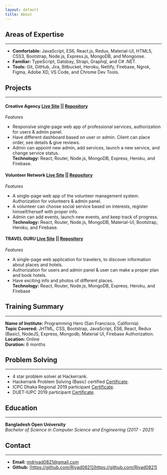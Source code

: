 ```yaml
---
layout: default
title: About
---
```

## **Areas of Expertise**
---
* **Comfortable:** JavaScript, ES6, React.js, Redux, Material-UI, HTML5, CSS3, Bootstrap, Node.js, Express.js, MongoDB, and Mongoose.
* **Familiar:** TypeScript, Gatsbay, Strapi, Graphql, and C# .NET.
* **Tools:** Git, GitHub, Jira, Bitbucket, Heroku, Netlify, Firebase, Ngrok, Figma, Adobe XD, VS Code, and Chrome Dev Tools.

## **Projects**
---
#### **Creative Agency** [Live Site](https://creative-agency-6bd46.web.app/)  || [Repository](https://github.com/Riyad0821/creative-agency-client)<br />
*Features*
* Responsive single-page web app of professional services, authorization for users & admin panel.
* Have different dashboard based on user or admin. Client can place order, see details & give reviews.
* Admin can appoint new admin, add services, launch a new service, and change service status. <br />
**Technology:** React, Router, Node.js, MongoDB, Express, Heroku, and Firebase.
#### **Volunteer Network** [Live Site](https://volunteer-network-56677.web.app/)  || [Repository](https://github.com/Riyad0821/volunteer-network)<br />
*Features*
* A single-page web app of the volunteer management system. Authorization for volunteers & admin panel.
* A volunteer can choose social service based on interests, register himself/herself with proper info.
*  Admin can add events, launch new events, and keep track of progress. <br />
**Technology:** React, Router, Node.js, MongoDB, Material-UI, Bootstrap, Heroku, and Firebase. <br />
#### **TRAVEL GURU** [Live Site](https://travel-guru-cb905.web.app/)  || [Repository](https://github.com/Riyad0821/travel-guru)<br />
*Features*
* A single-page web application for travelers, to discover information about places and hotels.
* Authorization for users and admin panel & user can make a proper plan and book hotels.
* Have exciting info and photos of different places. <br />
**Technology:** React, Router, Node.js, MongoDB, Express, Heroku, and Firebase <br />

## **Training Summary**
---
**Name of Institute:** Programming Hero (San Francisco, California) <br />
**Topic Covered:** JHTML, CSS, Bootstrap, JavaScript, ES6, React, Redux (Basic), NodeJS, Express, Mongodb, Material UI, Firebase Authorization. <br />
**Location:** Online <br />
**Duration:** 6 months

## **Problem Solving**
---
* 4 star problem solver at Hackerrank.
* Hackerrank Problem Solving (Basic) certified [Certificate](https://www.hackerrank.com/certificates/07887d21b722).
* ICPC Dhaka Regional 2019 participant [Certificate](https://drive.google.com/file/d/1aah69dVmtWquqJShfkZlQlfpMwEBB6KS/view?usp=sharing).
* DUET-IUPC 2019 participant [Certificate](https://drive.google.com/file/d/1cIlF5rsHnWkpmT3P8nyzTnalu9iw_NLt/view?usp=sharing).

## **Education**
---
**Bangladesh Open University** <br />
*Bachelor of Science in Computer Science and Engineering (2017 - 2021)* <br />

## **Contact**
---
* **Email:** mdriyad0821@gmail.com
* **Github:** [https://github.com/Riyad0821](https://github.com/Riyad0821)
